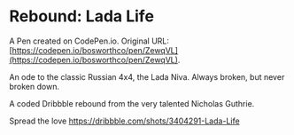 # Rebound: Lada Life

A Pen created on CodePen.io. Original URL: [https://codepen.io/bosworthco/pen/ZewqVL](https://codepen.io/bosworthco/pen/ZewqVL).

An ode to the classic Russian 4x4, the Lada Niva. Always broken, but never broken down.

A coded Dribbble rebound from the very talented Nicholas Guthrie.

Spread the love https://dribbble.com/shots/3404291-Lada-Life
